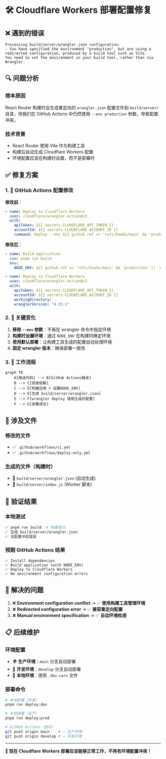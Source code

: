 # 🛠️ Cloudflare Workers 部署配置修复

## ❌ 遇到的错误

```
Processing build/server/wrangler.json configuration:
- You have specified the environment "production", but are using a redirected configuration, produced by a build tool such as Vite.
You need to set the environment in your build tool, rather than via Wrangler.
```

## 🔍 问题分析

### 根本原因
React Router 构建时会生成重定向的 `wrangler.json` 配置文件到 `build/server/` 目录，但我们在 GitHub Actions 中仍然使用 `--env production` 参数，导致配置冲突。

### 技术背景
- React Router 使用 Vite 作为构建工具
- 构建后自动生成 Cloudflare Workers 配置
- 环境配置应该在构建时设置，而不是部署时

## ✅ 修复方案

### 1. 🔧 GitHub Actions 配置修改

**修改前**：
```yaml
- name: Deploy to Cloudflare Workers
  uses: cloudflare/wrangler-action@v3
  with:
    apiToken: ${{ secrets.CLOUDFLARE_API_TOKEN }}
    accountId: ${{ secrets.CLOUDFLARE_ACCOUNT_ID }}
    command: deploy --env ${{ github.ref == 'refs/heads/main' && 'production' || 'development' }}
```

**修改后**：
```yaml
- name: Build application
  run: pnpm run build
  env:
    NODE_ENV: ${{ github.ref == 'refs/heads/main' && 'production' || 'development' }}

- name: Deploy to Cloudflare Workers
  uses: cloudflare/wrangler-action@v3
  with:
    apiToken: ${{ secrets.CLOUDFLARE_API_TOKEN }}
    accountId: ${{ secrets.CLOUDFLARE_ACCOUNT_ID }}
    workingDirectory: .
    wranglerVersion: "4.33.1"
```

### 2. 🎯 关键变化

1. **移除 `--env` 参数**：不再在 wrangler 命令中指定环境
2. **构建时设置环境**：通过 `NODE_ENV` 在构建时确定环境
3. **使用默认部署**：让构建工具生成的配置自动处理环境
4. **固定 wrangler 版本**：确保部署一致性

### 3. 🔄 工作流程

```mermaid
graph TD
    A[推送代码] --> B[GitHub Actions触发]
    B --> C[安装依赖]
    C --> D[构建应用 + 设置NODE_ENV]
    D --> E[生成 build/server/wrangler.json]
    E --> F[wrangler deploy 使用生成的配置]
    F --> G[部署成功]
```

## 📁 涉及文件

### 修改的文件
- ✅ `.github/workflows/ci.yml`
- ✅ `.github/workflows/deploy-only.yml`

### 生成的文件（构建时）
- 🔄 `build/server/wrangler.json` (自动生成)
- 🔄 `build/server/index.js` (Worker 脚本)

## 🧪 验证结果

### 本地测试
```bash
✅ pnpm run build  # 构建成功
✅ 生成 build/server/wrangler.json
✅ 无配置冲突错误
```

### 预期 GitHub Actions 结果
```
✅ Install dependencies
✅ Build application (with NODE_ENV)
✅ Deploy to Cloudflare Workers
✅ No environment configuration errors
```

## 🎯 解决的问题

1. ❌ **Environment configuration conflict** → ✅ **使用构建工具管理环境**
2. ❌ **Redirected configuration error** → ✅ **兼容重定向配置**
3. ❌ **Manual environment specification** → ✅ **自动环境检测**

## 📋 后续维护

### 环境配置
- 🌍 **生产环境**：`main` 分支自动部署
- 🔧 **开发环境**：`develop` 分支自动部署
- 🔄 **本地环境**：使用 `.dev.vars` 文件

### 部署命令
```bash
# 本地部署（开发）
pnpm run deploy:dev

# 本地部署（生产）
pnpm run deploy:prod

# GitHub Actions（自动）
git push origin main    # → 生产环境
git push origin develop # → 开发环境
```

---

**🎉 现在 Cloudflare Workers 部署应该能够正常工作，不再有环境配置冲突！**
